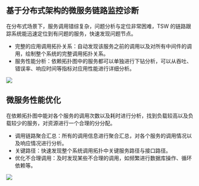 ## 基于分布式架构的微服务链路监控诊断
在分布式场景下，服务调用错综复杂，问题分析与定位非常困难，TSW 的链路跟踪系统能迅速定位到有问题的服务，快速发现问题节点。
- 完整的应用调用拓扑关系：自动发现该服务之前的调用以及对所有中间件的调用，绘制整个系统的完整调用拓扑关系。
- 服务性能分析：依赖拓扑图中的服务都可以单独进行下钻分析，可以从吞吐、错误率、响应时间等指标对应用性能进行详细分析。

![](https://main.qcloudimg.com/raw/84699ce0fe56227972367e29c0a0071f.png)



## 微服务性能优化
在依赖拓扑图中能对各个服务的调用次数以及耗时进行分析，找到负载较高以及负载较少的服务，对资源进行一个合理的分分配。
- 调用链路聚合汇总：所有的调用信息进行聚合汇总，对各个服务的调用情况以及响应情况进行分析。
- 关键路径：快速发现整个系统调用拓扑中关键服务路径与接口路径。
- 优化不合理调用：及时发现某些不合理的调用，如频繁进行数据库操作、循环依赖等。

![](https://main.qcloudimg.com/raw/741d3f685dab08a73bbf87695f9abb66.png)
